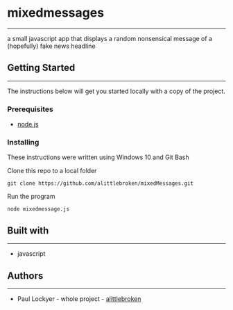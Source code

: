 # mixedmessages
---
a small javascript app that displays a random nonsensical message of a (hopefully) fake news headline

## Getting Started
---
The instructions below will get you started locally with a copy of the project.

### Prerequisites

- [node.js](https://nodejs.org/)

### Installing

These instructions were written using Windows 10 and Git Bash

Clone this repo to a local folder

```
git clone https://github.com/alittlebroken/mixedMessages.git
```

Run the program

```
node mixedmessage.js
```

## Built with
---
- javascript

## Authors
---
- Paul Lockyer - whole project - [alittlebroken](https://github.com/alittlebroken)
